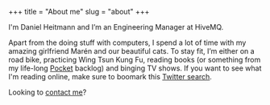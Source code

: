+++
title = "About me"
slug = "about"
+++

I'm Daniel Heitmann and I’m an Engineering Manager at HiveMQ.

Apart from the doing stuff with computers, I spend a lot of time with my amazing girlfriend Marén and our beautiful cats. To stay fit, I’m either on a road bike, practicing Wing Tsun Kung Fu, reading books (or something from my life-long [Pocket](https://getpocket.com) backlog) and binging TV shows. If you want to see what I'm reading online, make sure to boomark this [Twitter search](https://twitter.com/search?q=from%3A%40dictvm%20%23justread&src=typed_query&f=live).

Looking to [contact me](/contact)?